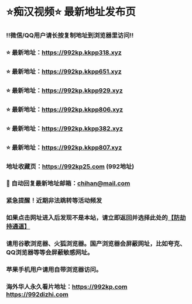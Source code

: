 # ⭐️痴汉视频⭐️ 最新地址发布页

### ‼️微信/QQ用户请长按复制地址到浏览器里访问‼️

### ⭐️ 最新地址：https://992kp.kkpp318.xyz

### ⭐️ 最新地址：https://992kp.kkpp651.xyz

### ⭐️ 最新地址：https://992kp.kkpp929.xyz

### ⭐️ 最新地址：https://992kp.kkpp806.xyz

### ⭐️ 最新地址：https://992kp.kkpp382.xyz

### ⭐️ 最新地址：https://992kp.kkpp807.xyz



### 地址收藏页：https://992kp25.com (992地址)
### 📧 自动回复最新地址邮箱：chihan@mail.com
### 紧急提醒！近期非法跳转等活动频发
### 如果点击网址进入后发现不是本站，请立即返回并选择此处的[【防劫持通道】](https://23.224.130.222:7583)
### 请用谷歌浏览器、火狐浏览器。国产浏览器会屏蔽网址，比如夸克、QQ浏览器等等会屏蔽敏感网址。
### 苹果手机用户请用自带浏览器访问。
### 海外华人永久看片地址：https://992kp.com  https://992dizhi.com
